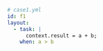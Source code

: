 


```yaml
# case1.yml
id: f1
layout:
  - task: |
      context.result = a + b;
    when: a > b
```

```java

```